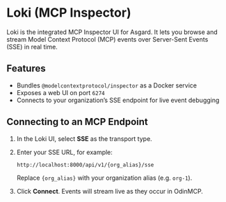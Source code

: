 # Loki (MCP Inspector)

Loki is the integrated MCP Inspector UI for Asgard. It lets you browse and stream Model Context Protocol (MCP) events over Server-Sent Events (SSE) in real time.

## Features

- Bundles `@modelcontextprotocol/inspector` as a Docker service  
- Exposes a web UI on port `6274`  
- Connects to your organization’s SSE endpoint for live event debugging  

## Connecting to an MCP Endpoint

1. In the Loki UI, select **SSE** as the transport type.  
2. Enter your SSE URL, for example:

   ```
   http://localhost:8000/api/v1/{org_alias}/sse
   ```

   Replace `{org_alias}` with your organization alias (e.g. `org-1`).  
3. Click **Connect**. Events will stream live as they occur in OdinMCP.
